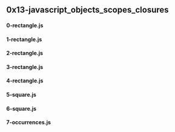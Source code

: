 ## 0x13-javascript_objects_scopes_closures
#### 0-rectangle.js
#### 1-rectangle.js
#### 2-rectangle.js
#### 3-rectangle.js
#### 4-rectangle.js
#### 5-square.js
#### 6-square.js
#### 7-occurrences.js
